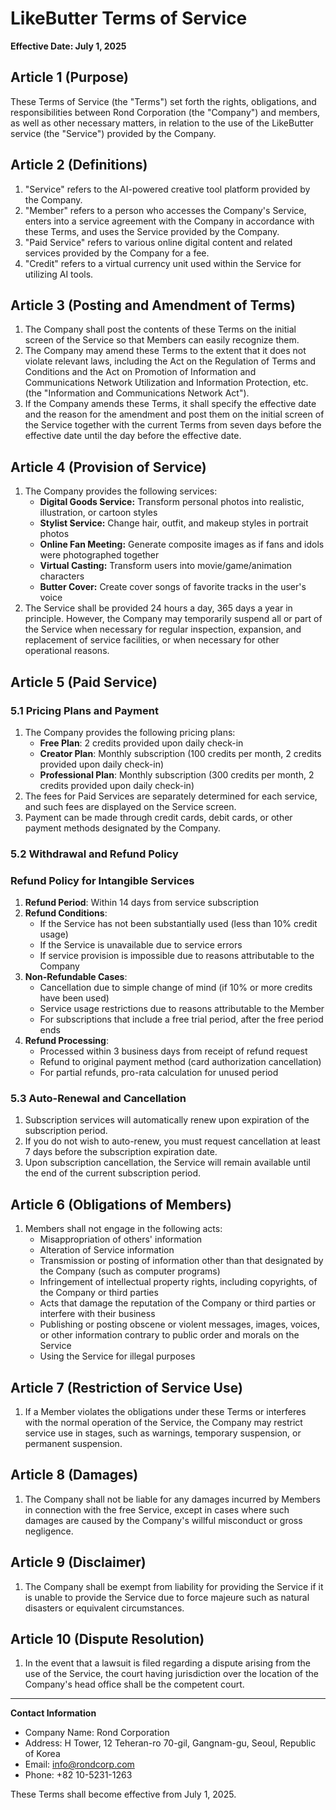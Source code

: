 # **LikeButter Terms of Service**

**Effective Date: July 1, 2025**

## **Article 1 (Purpose)**

These Terms of Service (the "Terms") set forth the rights, obligations, and responsibilities between Rond Corporation (the "Company") and members, as well as other necessary matters, in relation to the use of the LikeButter service (the "Service") provided by the Company.

## **Article 2 (Definitions)**

1. "Service" refers to the AI-powered creative tool platform provided by the Company.
2. "Member" refers to a person who accesses the Company's Service, enters into a service agreement with the Company in accordance with these Terms, and uses the Service provided by the Company.
3. "Paid Service" refers to various online digital content and related services provided by the Company for a fee.
4. "Credit" refers to a virtual currency unit used within the Service for utilizing AI tools.

## **Article 3 (Posting and Amendment of Terms)**

1. The Company shall post the contents of these Terms on the initial screen of the Service so that Members can easily recognize them.
2. The Company may amend these Terms to the extent that it does not violate relevant laws, including the Act on the Regulation of Terms and Conditions and the Act on Promotion of Information and Communications Network Utilization and Information Protection, etc. (the "Information and Communications Network Act").
3. If the Company amends these Terms, it shall specify the effective date and the reason for the amendment and post them on the initial screen of the Service together with the current Terms from seven days before the effective date until the day before the effective date.

## **Article 4 (Provision of Service)**

1. The Company provides the following services:
   - **Digital Goods Service:** Transform personal photos into realistic, illustration, or cartoon styles
   - **Stylist Service:** Change hair, outfit, and makeup styles in portrait photos
   - **Online Fan Meeting:** Generate composite images as if fans and idols were photographed together
   - **Virtual Casting:** Transform users into movie/game/animation characters
   - **Butter Cover:** Create cover songs of favorite tracks in the user's voice
2. The Service shall be provided 24 hours a day, 365 days a year in principle. However, the Company may temporarily suspend all or part of the Service when necessary for regular inspection, expansion, and replacement of service facilities, or when necessary for other operational reasons.

## **Article 5 (Paid Service)**

### **5.1 Pricing Plans and Payment**

1. The Company provides the following pricing plans:
   - **Free Plan**: 2 credits provided upon daily check-in
   - **Creator Plan**: Monthly subscription (100 credits per month, 2 credits provided upon daily check-in)
   - **Professional Plan**: Monthly subscription (300 credits per month, 2 credits provided upon daily check-in)
2. The fees for Paid Services are separately determined for each service, and such fees are displayed on the Service screen.
3. Payment can be made through credit cards, debit cards, or other payment methods designated by the Company.

### **5.2 Withdrawal and Refund Policy**

### **Refund Policy for Intangible Services**

1. **Refund Period**: Within 14 days from service subscription
2. **Refund Conditions**:
   - If the Service has not been substantially used (less than 10% credit usage)
   - If the Service is unavailable due to service errors
   - If service provision is impossible due to reasons attributable to the Company
3. **Non-Refundable Cases**:
   - Cancellation due to simple change of mind (if 10% or more credits have been used)
   - Service usage restrictions due to reasons attributable to the Member
   - For subscriptions that include a free trial period, after the free period ends
4. **Refund Processing**:
   - Processed within 3 business days from receipt of refund request
   - Refund to original payment method (card authorization cancellation)
   - For partial refunds, pro-rata calculation for unused period

### **5.3 Auto-Renewal and Cancellation**

1. Subscription services will automatically renew upon expiration of the subscription period.
2. If you do not wish to auto-renew, you must request cancellation at least 7 days before the subscription expiration date.
3. Upon subscription cancellation, the Service will remain available until the end of the current subscription period.

## **Article 6 (Obligations of Members)**

1. Members shall not engage in the following acts:
   - Misappropriation of others' information
   - Alteration of Service information
   - Transmission or posting of information other than that designated by the Company (such as computer programs)
   - Infringement of intellectual property rights, including copyrights, of the Company or third parties
   - Acts that damage the reputation of the Company or third parties or interfere with their business
   - Publishing or posting obscene or violent messages, images, voices, or other information contrary to public order and morals on the Service
   - Using the Service for illegal purposes

## **Article 7 (Restriction of Service Use)**

1. If a Member violates the obligations under these Terms or interferes with the normal operation of the Service, the Company may restrict service use in stages, such as warnings, temporary suspension, or permanent suspension.

## **Article 8 (Damages)**

1. The Company shall not be liable for any damages incurred by Members in connection with the free Service, except in cases where such damages are caused by the Company's willful misconduct or gross negligence.

## **Article 9 (Disclaimer)**

1. The Company shall be exempt from liability for providing the Service if it is unable to provide the Service due to force majeure such as natural disasters or equivalent circumstances.

## **Article 10 (Dispute Resolution)**

1. In the event that a lawsuit is filed regarding a dispute arising from the use of the Service, the court having jurisdiction over the location of the Company's head office shall be the competent court.

---

**Contact Information**

- Company Name: Rond Corporation
- Address: H Tower, 12 Teheran-ro 70-gil, Gangnam-gu, Seoul, Republic of Korea
- Email: info@rondcorp.com
- Phone: +82 10-5231-1263

These Terms shall become effective from July 1, 2025.
